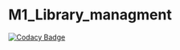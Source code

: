 # M1_Library_managment

[![Codacy Badge](https://app.codacy.com/project/badge/Grade/4c8bf3d223cd4d188f287676c6611bcc)](https://app.codacy.com/gh/Ahamadshaik0/M1_Library_managment/dashboard?utm_source=gh&utm_medium=referral&utm_content=&utm_campaign=Badge_grade)
